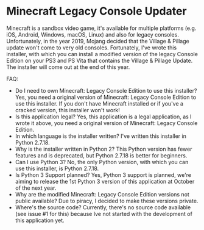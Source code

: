 # Minecraft Legacy Console Updater

Minecraft is a sandbox video game, it's available for multiple platforms (e.g. iOS, Android, Windows, macOS, Linux) and also for legacy consoles. Unfortunately, in the year 2019, Mojang decided that the Village & Pillage update won't come to very old consoles. Fortunately, I've wrote this installer, with which you can install a modified version of the legacy Console Edition on your PS3 and PS Vita that contains the Village & Pillage Update. The installer will come out at the end of this year.

FAQ:

* Do I need to own Minecraft: Legacy Console Edition to use this installer?
Yes, you need a original version of Minecraft: Legacy Console Edition to use this installer. If you don't have Minecraft installed or if you've a cracked version, this installer won't work!
* Is this application legal?
Yes, this application is a legal application, as I wrote it above, you need a original version of Minecraft: Legacy Console Edition.
* In which language is the installer written?
I've written this installer in Python 2.7.18.
* Why is the installer written in Python 2?
This Python version has fewer features and is deprecated, but Python 2.7.18 is better for beginners.
* Can I use Python 3?
No, the only Python version, with which you can use this installer, is Python 2.7.18.
* Is Python 3 Support planned?
Yes, Python 3 support is planned, we're aiming to release the 1st Python 3 version of this application at October of the next year.
* Why are the modified Minecraft: Legacy Console Edition versions not public available?
Due to piracy, I decided to make these versions private.
* Where's the source code?
Currently, there's no source code available (see issue #1 for this) because Ive not started with the development of this application yet.
